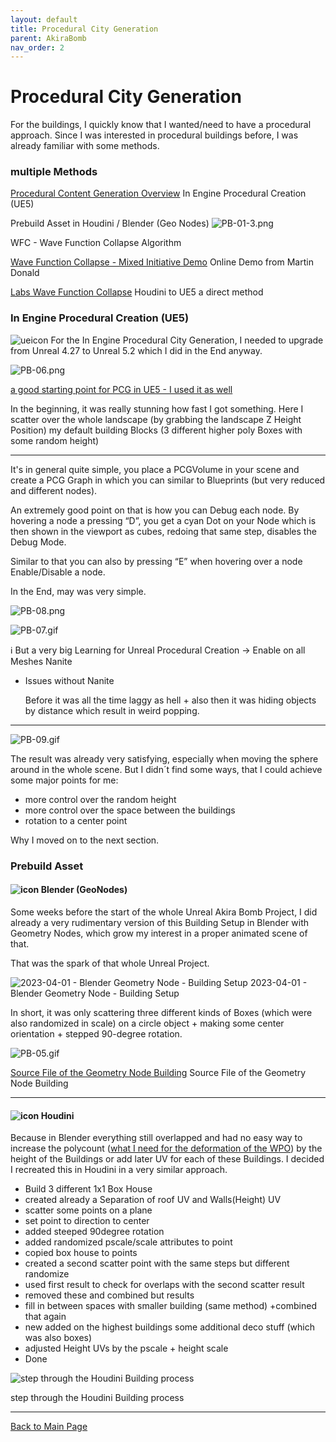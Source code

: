 ```yaml
---
layout: default
title: Procedural City Generation
parent: AkiraBomb
nav_order: 2
---
```


# Procedural City Generation

For the buildings, I quickly know that I wanted/need to have a procedural approach. Since I was interested in procedural buildings before, I was already familiar with some methods.

### multiple Methods

[Procedural Content Generation Overview](https://docs.unrealengine.com/5.2/en-US/procedural-content-generation-overview/)
In Engine Procedural Creation (UE5)

Prebuild Asset in Houdini / Blender (Geo Nodes)
![PB-01-3.png](Source/PB/PB-01-3.png)

WFC - Wave Function Collapse Algorithm

[Wave Function Collapse - Mixed Initiative Demo](https://bolddunkley.itch.io/wfc-mixed)
Online Demo from Martin Donald

[Labs Wave Function Collapse](https://sidefxlabs.artstation.com/projects/DAB6lO)
Houdini to UE5 a direct method

### In Engine Procedural Creation (UE5)

![ueicon](https://external-content.duckduckgo.com/ip3/www.unrealengine.com.ico) For the In Engine Procedural City Generation, I needed to upgrade from Unreal 4.27 to Unreal 5.2 which I did in the End anyway.

![PB-06.png](Source/PB/PB-06.png)

[a good starting point for PCG in UE5 - I used it as well](https://youtu.be/aoCGLW53fZg)

In the beginning, it was really stunning how fast I got something. Here I scatter over the whole landscape (by grabbing the landscape Z Height Position) my default building Blocks (3 different higher poly Boxes with some random height)

---

It's in general quite simple, you place a PCGVolume in your scene and create a PCG Graph in which you can similar to Blueprints (but very reduced and different nodes).

An extremely good point on that is how you can Debug each node. By hovering a node a pressing “D”, you get a cyan Dot on your Node which is then shown in the viewport as cubes, redoing that same step, disables the Debug Mode.

Similar to that you can also by pressing “E” when hovering over a node Enable/Disable a node.

In the End, may was very simple.

![PB-08.png](Source/PB/PB-08.png)

![PB-07.gif](Source/PB/PB-07.gif)

ℹ️ But a very big Learning for Unreal Procedural Creation → Enable on all Meshes Nanite

- Issues without Nanite
  
    Before it was all the time laggy as hell + also then it was hiding objects by distance which result in weird popping.

---

![PB-09.gif](Source/PB/PB-09.gif)

The result was already very satisfying, especially when moving the sphere around in the whole scene. But I didn´t find some ways, that I could achieve some major points for me:

- more control over the random height
- more control over the space between the buildings
- rotation to a center point

Why I moved on to the next section.

### Prebuild Asset

#### ![icon](https://external-content.duckduckgo.com/ip3/www.blender.org.ico) Blender (GeoNodes)

Some weeks before the start of the whole Unreal Akira Bomb Project, I did already a very rudimentary version of this Building Setup in Blender with Geometry Nodes, which grow my interest in a proper animated scene of that.

That was the spark of that whole Unreal Project.

![2023-04-01 - Blender Geometry Node - Building Setup](Source/PB/PB-03.png)
2023-04-01 - Blender Geometry Node - Building Setup

In short, it was only scattering three different kinds of Boxes (which were also randomized in scale) on a circle object + making some center orientation + stepped 90-degree rotation.

![PB-05.gif](Source/PB/PB-05.gif)

[Source File of the Geometry Node Building](Source/quick_building_geonode.blend)
Source File of the Geometry Node Building

---

#### ![icon](https://external-content.duckduckgo.com/ip3/www.sidefx.com.ico) Houdini

Because in Blender everything still overlapped and had no easy way to increase the polycount ([what I need for the deformation of the WPO](AkiraBomb-Breakdown.md#World%20Position%20Offset%20-%20Building%20Deformation)) by the height of the Buildings or add later UV for each of these Buildings. I decided I recreated this in Houdini in a very similar approach.

- Build 3 different 1x1 Box House
- created already a Separation of roof UV and Walls(Height) UV
- scatter some points on a plane
- set point to direction to center
- added steeped 90degree rotation
- added randomized pscale/scale attributes to point
- copied box house to points
- created a second scatter point with the same steps but different randomize
- used first result to check for overlaps with the second scatter result
- removed these and combined but results
- fill in between spaces with smaller building (same method) +combined that again
- new added on the highest buildings some additional deco stuff (which was also boxes)
- adjusted Height UVs by the pscale + height scale
- Done

![step through the Houdini Building process](Source/PB/PB-11.gif)

step through the Houdini Building process

---

[Back to Main Page](https://github.com/arfx/webpage/AkiraBomb/edit/main/AkiraBomb.md)